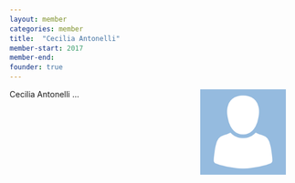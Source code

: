 ```yaml
---
layout: member
categories: member
title:  "Cecilia Antonelli"
member-start: 2017
member-end:
founder: true
---
```


<img alt="profile picture" align="right" width="150" hspace="20" src="/assets/img/profiles/dummy_profile_pic.png">

Cecilia Antonelli ...
